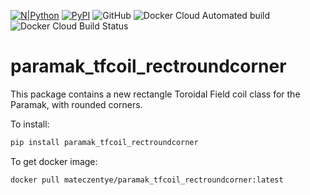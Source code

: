 [![N|Python](https://www.python.org/static/community_logos/python-powered-w-100x40.png)](https://www.python.org)
[![PyPI](https://img.shields.io/pypi/v/paramak-tfcoil-rectroundcorner?color=brightgreen&label=pypi&logo=grebrightgreenen&logoColor=green)](https://pypi.org/project/paramak_tfcoil_rectroundcorner/)
![GitHub](https://img.shields.io/github/license/mateczentye/paramak_tfcoil_rectroundcorner)
![Docker Cloud Automated build](https://img.shields.io/docker/cloud/automated/mateczentye/paramak_tfcoil_rectroundcorner)
![Docker Cloud Build Status](https://img.shields.io/docker/cloud/build/mateczentye/paramak_tfcoil_rectroundcorner)

# paramak_tfcoil_rectroundcorner

This package contains a new rectangle Toroidal Field coil class for the Paramak,
with rounded corners.

To install:
```bash
pip install paramak_tfcoil_rectroundcorner
```

To get docker image:
```bash
docker pull mateczentye/paramak_tfcoil_rectroundcorner:latest
```

